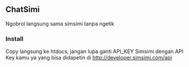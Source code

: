 ## ChatSimi

Ngobrol langsung sama simsimi tanpa ngetik

### Install

Copy langsung ke htdocs, jangan lupa ganti API_KEY Simsimi dengan API Key kamu ya yang bisa didapetin di http://developer.simsimi.com/api